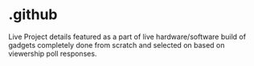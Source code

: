 # .github
Live Project details featured as a part of live hardware/software build of gadgets completely done from scratch and selected on based on viewership poll responses.
